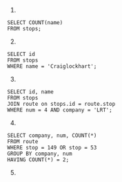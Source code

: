 1.
```mysql
SELECT COUNT(name)
FROM stops;
```

2.
```mysql
SELECT id
FROM stops
WHERE name = 'Craiglockhart';
```

3.
```mysql
SELECT id, name
FROM stops
JOIN route on stops.id = route.stop
WHERE num = 4 AND company = 'LRT';
```

4.
```mysql
SELECT company, num, COUNT(*)
FROM route
WHERE stop = 149 OR stop = 53
GROUP BY company, num
HAVING COUNT(*) = 2;
```

5.
```mysql

```












